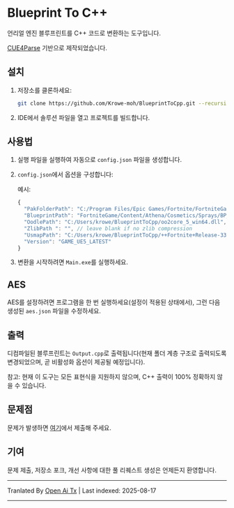 # Blueprint To C++

언리얼 엔진 블루프린트를 C++ 코드로 변환하는 도구입니다.

[CUE4Parse](https://github.com/FabianFG/CUE4Parse) 기반으로 제작되었습니다.

## 설치

1. 저장소를 클론하세요:
    ```bash
    git clone https://github.com/Krowe-moh/BlueprintToCpp.git --recursive
    ```
2. IDE에서 솔루션 파일을 열고 프로젝트를 빌드합니다.

## 사용법

1. 실행 파일을 실행하여 자동으로 `config.json` 파일을 생성합니다.

2. `config.json`에서 옵션을 구성합니다:

    예시:

    ```js
    {
      "PakFolderPath": "C:/Program Files/Epic Games/Fortnite/FortniteGame/Content/Paks",
      "BlueprintPath": "FortniteGame/Content/Athena/Cosmetics/Sprays/BP_SprayDecal.uasset",
      "OodlePath": "C:/Users/krowe/BlueprintToCpp/oo2core_5_win64.dll",
      "ZlibPath ": "", // leave blank if no zlib compression
      "UsmapPath": "C:/Users/krowe/BlueprintToCpp/++Fortnite+Release-33.20-CL-39082670-Windows_oo.usmap",
      "Version": "GAME_UE5_LATEST"
    }
    ```
3. 변환을 시작하려면 `Main.exe`를 실행하세요.

## AES

AES를 설정하려면 프로그램을 한 번 실행하세요(설정이 적용된 상태에서), 그런 다음 생성된 `aes.json` 파일을 수정하세요.

## 출력

디컴파일된 블루프린트는 `Output.cpp`로 출력됩니다(현재 폴더 계층 구조로 출력되도록 변경되었으며, 곧 비활성화 옵션이 제공될 예정입니다).

참고: 현재 이 도구는 모든 표현식을 지원하지 않으며, C++ 출력이 100% 정확하지 않을 수 있습니다.

## 문제점

문제가 발생하면 [여기](https://github.com/Krowe-moh/BlueprintToCpp/issues)에서 제출해 주세요.

## 기여

문제 제출, 저장소 포크, 개선 사항에 대한 풀 리퀘스트 생성은 언제든지 환영합니다.



---

Tranlated By [Open Ai Tx](https://github.com/OpenAiTx/OpenAiTx) | Last indexed: 2025-08-17

---